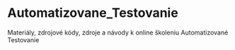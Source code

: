 # Automatizovane_Testovanie
Materiály, zdrojové kódy, zdroje a návody k online školeniu Automatizované Testovanie
